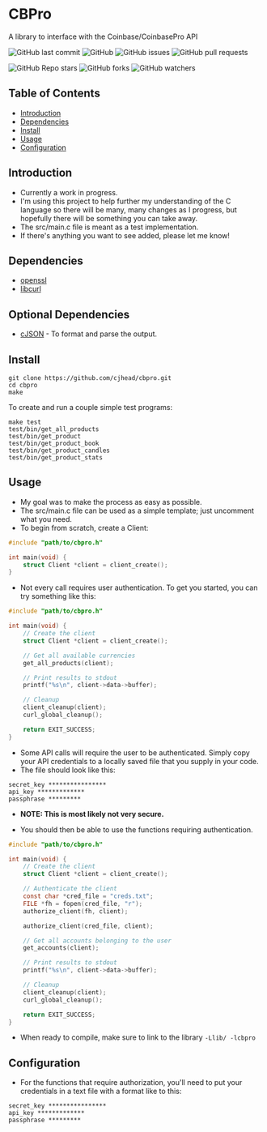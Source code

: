 # CBPro

A library to interface with the Coinbase/CoinbasePro API

![GitHub last commit](https://img.shields.io/github/last-commit/cjhead/cbpro)
![GitHub](https://img.shields.io/github/license/cjhead/cbpro)
![GitHub issues](https://img.shields.io/github/issues/cjhead/cbpro)
![GitHub pull requests](https://img.shields.io/github/issues-pr/cjhead/cbpro)

![GitHub Repo stars](https://img.shields.io/github/stars/cjhead/cbpro?style=social)
![GitHub forks](https://img.shields.io/github/forks/cjhead/cbpro?style=social)
![GitHub watchers](https://img.shields.io/github/watchers/cjhead/cbpro?style=social)

## Table of Contents
- [Introduction](#introduction)
- [Dependencies](#dependencies)
- [Install](#install)
- [Usage](#usage)
- [Configuration](#configuration)

## Introduction
- Currently a work in progress.
- I'm using this project to help further my understanding of the C language so there will be many, many changes as I progress, but hopefully there will be something you can take away.
- The src/main.c file is meant as a test implementation.
- If there's anything you want to see added, please let me know!

## Dependencies
- [openssl](https://github.com/openssl/openssl)
- [libcurl](https://github.com/curl/curl)

## Optional Dependencies
- [cJSON](https://github.com/DaveGamble/cJSON) - To format and parse the output.

## Install

```
git clone https://github.com/cjhead/cbpro.git
cd cbpro
make
```

To create and run a couple simple test programs:

```
make test
test/bin/get_all_products
test/bin/get_product
test/bin/get_product_book
test/bin/get_product_candles
test/bin/get_product_stats
```

## Usage
- My goal was to make the process as easy as possible.
- The src/main.c file can be used as a simple template; just uncomment what you need.
- To begin from scratch, create a Client:

```c
#include "path/to/cbpro.h"

int main(void) {
    struct Client *client = client_create();
}
```

- Not every call requires user authentication. To get you started, you can
  try something like this:

```c
#include "path/to/cbpro.h"

int main(void) {
    // Create the client
    struct Client *client = client_create();

    // Get all available currencies
    get_all_products(client);

    // Print results to stdout
    printf("%s\n", client->data->buffer);

    // Cleanup
    client_cleanup(client);
    curl_global_cleanup();

    return EXIT_SUCCESS;
}
```

- Some API calls will require the user to be authenticated. Simply copy
  your API credentials to a locally saved file that you supply in your
code.
- The file should look like this:

```
secret_key ****************
api_key *************
passphrase *********
```

- **NOTE: This is most likely not very secure.**

- You should then be able to use the functions requiring authentication.

```c
#include "path/to/cbpro.h"

int main(void) {
    // Create the client
    struct Client *client = client_create();

    // Authenticate the client
    const char *cred_file = "creds.txt";
    FILE *fh = fopen(cred_file, "r");
    authorize_client(fh, client);

    authorize_client(cred_file, client);

    // Get all accounts belonging to the user
    get_accounts(client);

    // Print results to stdout
    printf("%s\n", client->data->buffer);

    // Cleanup
    client_cleanup(client);
    curl_global_cleanup();

    return EXIT_SUCCESS;
}
```

- When ready to compile, make sure to link to the library
`-Llib/ -lcbpro`

## Configuration

- For the functions that require authorization, you'll need to put your
  credentials in a text file with a format like to this:
```
secret_key ****************
api_key *************
passphrase *********
```
